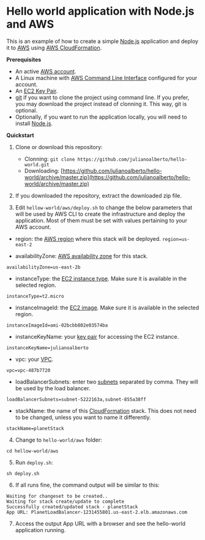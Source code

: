 # Hello world application with Node.js and AWS
This is an example of how to create a simple [Node.js](http://nodejs.org) application and deploy it to [AWS](https://aws.amazon.com/) using [AWS CloudFormation](https://aws.amazon.com/pt/cloudformation/).

**Prerequisites**
- An active [AWS account](https://aws.amazon.com/premiumsupport/knowledge-center/create-and-activate-aws-account/).
- A Linux machine with [AWS Command Line Interface](https://aws.amazon.com/cli/) configured for your account.
- An [EC2 Key Pair](https://docs.aws.amazon.com/AWSEC2/latest/UserGuide/ec2-key-pairs.html).
- [git](https://git-scm.com/) if you want to clone the project using command line. If you prefer, you may download the project instead of clonning it. This way, git is optional.
- Optionally, if you want to run the application locally, you will need to install [Node.js](https://nodejs.org/en/download/package-manager/).


**Quickstart**
1. Clone or download this repository:
    - Clonning: `git clone https://github.com/julianoalberto/hello-world.git`
    - Downloading: [https://github.com/julianoalberto/hello-world/archive/master.zip](https://github.com/julianoalberto/hello-world/archive/master.zip)

2. If you downloaded the repository, extract the downloaded zip file.

3. Edit `hellow-world/aws/deploy.sh` to change the below parameters that will be used by AWS CLI to create the infrastructure and deploy the application. Most of them must be set with values pertaining to your AWS account.

- region: the [AWS region](https://docs.aws.amazon.com/AWSEC2/latest/UserGuide/using-regions-availability-zones.html) where this stack will be deployed.
`region=us-east-2`

- availabilityZone: [AWS availability zone](https://docs.aws.amazon.com/AWSEC2/latest/UserGuide/using-regions-availability-zones.html) for this stack.
```shell
availabilityZone=us-east-2b
```

- instanceType: the [EC2 instance type](https://aws.amazon.com/ec2/instance-types/). Make sure it is available in the selected region.
```shell
instanceType=t2.micro
```

- instanceImageId: the [EC2 image](https://aws.amazon.com/amazon-linux-ami/). Make sure it is available in the selected region.
```shell
instanceImageId=ami-02bcbb802e03574ba
```

- instanceKeyName: your [key pair](https://docs.aws.amazon.com/AWSEC2/latest/UserGuide/ec2-key-pairs.html#having-ec2-create-your-key-pair) for accessing the EC2 instance.
```shell
instanceKeyName=julianoalberto
```
- vpc: your [VPC](https://console.aws.amazon.com/vpc/).
```shell
vpc=vpc-487b7720
```

- loadBalancerSubnets: enter two [subnets](https://docs.aws.amazon.com/vpc/latest/userguide/VPC_Subnets.html) separated by comma. They will be used by the load balancer.
```shell
loadBalancerSubnets=subnet-5222163a,subnet-855a38ff
```

- stackName: the name of this [CloudFormation](https://www.amazonaws.cn/en/cloudformation/) stack. This does not need to be changed, unless you want to name it differently.
```shell
stackName=planetStack
```

4. Change to `hello-world/aws` folder:
```shell
cd hellow-world/aws
```

5. Run `deploy.sh`:
```shell
sh deploy.sh
```

6. If all runs fine, the command output will be similar to this:
```shell
Waiting for changeset to be created..
Waiting for stack create/update to complete
Successfully created/updated stack - planetStack
App URL: PlanetLoadBalancer-1231455801.us-east-2.elb.amazonaws.com
```

7. Access the output App URL with a browser and see the hello-world application running.